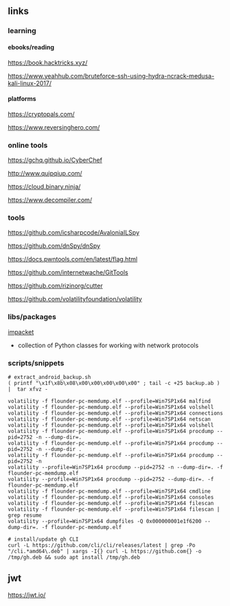 ## links

### learning 

#### ebooks/reading

https://book.hacktricks.xyz/

https://www.yeahhub.com/bruteforce-ssh-using-hydra-ncrack-medusa-kali-linux-2017/



#### platforms

https://cryptopals.com/

https://www.reversinghero.com/

### online tools

[ https://gchq.github.io/CyberChef ]( https://gchq.github.io/CyberChef/#recipe=Magic(4,false,false,'')From_Base64('A-Za-z0-9%2B/%3D',true/disabled)Magic(4,true,true,'HTB%7B'/disabled)Strings('Single%20byte',4,'Alphanumeric%20%2B%20punctuation%20(A)',false/disabled)&input=TlZDaWpGN242cGVNN2E3eUxZUFpyUGdIbVdVSGk5N0xDQXpYeFNFVXJhS21l )

http://www.quipqiup.com/

https://cloud.binary.ninja/

https://www.decompiler.com/




### tools

https://github.com/icsharpcode/AvaloniaILSpy

https://github.com/dnSpy/dnSpy

https://docs.pwntools.com/en/latest/flag.html

https://github.com/internetwache/GitTools

https://github.com/rizinorg/cutter

https://github.com/volatilityfoundation/volatility

### libs/packages

[ impacket ]( https://github.com/SecureAuthCorp/impacket/releases )
* collection of Python classes for working with network protocols

### scripts/snippets

```SHELL
# extract_android_backup.sh
( printf "\x1f\x8b\x08\x00\x00\x00\x00\x00" ; tail -c +25 backup.ab ) |  tar xfvz -
```

```SHELL
volatility -f flounder-pc-memdump.elf --profile=Win7SP1x64 malfind
volatility -f flounder-pc-memdump.elf --profile=Win7SP1x64 volshell
volatility -f flounder-pc-memdump.elf --profile=Win7SP1x64 connections
volatility -f flounder-pc-memdump.elf --profile=Win7SP1x64 netscan
volatility -f flounder-pc-memdump.elf --profile=Win7SP1x64 volshell
volatility -f flounder-pc-memdump.elf --profile=Win7SP1x64 procdump --pid=2752 -n --dump-dir=.
volatility -f flounder-pc-memdump.elf --profile=Win7SP1x64 procdump --pid=2752 -n --dump-dir .
volatility -f flounder-pc-memdump.elf --profile=Win7SP1x64 procdump --pid=2752 -n 
volatility --profile=Win7SP1x64 procdump --pid=2752 -n --dump-dir=. -f flounder-pc-memdump.elf
volatility --profile=Win7SP1x64 procdump --pid=2752 --dump-dir=. -f flounder-pc-memdump.elf
volatility -f flounder-pc-memdump.elf --profile=Win7SP1x64 cmdline
volatility -f flounder-pc-memdump.elf --profile=Win7SP1x64 consoles
volatility -f flounder-pc-memdump.elf --profile=Win7SP1x64 filescan
volatility -f flounder-pc-memdump.elf --profile=Win7SP1x64 filescan | grep resume
volatility --profile=Win7SP1x64 dumpfiles -Q 0x000000001e1f6200 --dump-dir=. -f flounder-pc-memdump.elf
```

```SHELL
# install/update gh CLI
curl -L https://github.com/cli/cli/releases/latest | grep -Po "/cli.*amd64\.deb" | xargs -I{} curl -L https://github.com{} -o /tmp/gh.deb && sudo apt install /tmp/gh.deb
```

## jwt

https://jwt.io/